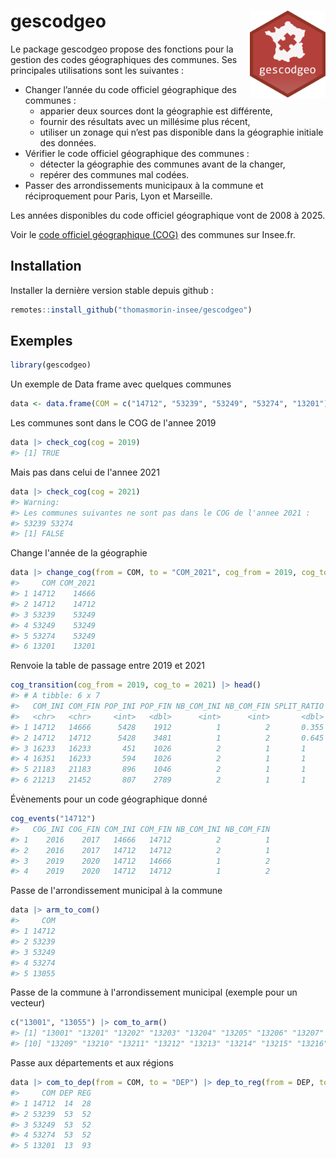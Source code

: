 # gescodgeo <img src="man/figures/logo.png" align="right" height="139" alt="gescodgeo icon" />

Le package gescodgeo propose des fonctions pour la gestion des codes
géographiques des communes. Ses principales utilisations sont les
suivantes :

- Changer l’année du code officiel géographique des communes :
  - apparier deux sources dont la géographie est différente,
  - fournir des résultats avec un millésime plus récent,
  - utiliser un zonage qui n’est pas disponible dans la géographie
    initiale des données.
- Vérifier le code officiel géographique des communes :
  - détecter la géographie des communes avant de la changer,
  - repérer des communes mal codées.
- Passer des arrondissements municipaux à la commune et réciproquement
  pour Paris, Lyon et Marseille.

Les années disponibles du code officiel géographique vont de 2008 à
2025.

Voir le [code officiel géographique (COG)](https://www.insee.fr/fr/information/2560452) 
des communes sur Insee.fr.


## Installation

Installer la dernière version stable depuis github :

``` r
remotes::install_github("thomasmorin-insee/gescodgeo")
```

## Exemples

``` r
library(gescodgeo)
```

Un exemple de Data frame avec quelques communes

``` r
data <- data.frame(COM = c("14712", "53239", "53249", "53274", "13201"))
```

Les communes sont dans le COG de l'annee 2019
``` r
data |> check_cog(cog = 2019) 
#> [1] TRUE
```

Mais pas dans celui de l'annee 2021
``` r
data |> check_cog(cog = 2021) 
#> Warning: 
#> Les communes suivantes ne sont pas dans le COG de l'annee 2021 : 
#> 53239 53274
#> [1] FALSE
```

Change l'année de la géographie
``` r
data |> change_cog(from = COM, to = "COM_2021", cog_from = 2019, cog_to = 2021)
#>     COM COM_2021
#> 1 14712    14666
#> 2 14712    14712
#> 3 53239    53249
#> 4 53249    53249
#> 5 53274    53249
#> 6 13201    13201
```

Renvoie la table de passage entre 2019 et 2021
``` r
cog_transition(cog_from = 2019, cog_to = 2021) |> head()
#> # A tibble: 6 x 7
#>   COM_INI COM_FIN POP_INI POP_FIN NB_COM_INI NB_COM_FIN SPLIT_RATIO
#>   <chr>   <chr>     <int>   <dbl>      <int>      <int>       <dbl>
#> 1 14712   14666      5428    1912          1          2       0.355
#> 2 14712   14712      5428    3481          1          2       0.645
#> 3 16233   16233       451    1026          2          1       1    
#> 4 16351   16233       594    1026          2          1       1    
#> 5 21183   21183       896    1046          2          1       1    
#> 6 21213   21452       807    2789          2          1       1
```

Évènements pour un code géographique donné
``` r
cog_events("14712")
#>   COG_INI COG_FIN COM_INI COM_FIN NB_COM_INI NB_COM_FIN
#> 1    2016    2017   14666   14712          2          1
#> 2    2016    2017   14712   14712          2          1
#> 3    2019    2020   14712   14666          1          2
#> 4    2019    2020   14712   14712          1          2
```

Passe de l'arrondissement municipal à la commune
``` r
data |> arm_to_com()
#>     COM
#> 1 14712
#> 2 53239
#> 3 53249
#> 4 53274
#> 5 13055
``` 

Passe de la commune à l'arrondissement municipal (exemple pour un vecteur)
``` r
c("13001", "13055") |> com_to_arm()
#> [1] "13001" "13201" "13202" "13203" "13204" "13205" "13206" "13207" "13208"
#> [10] "13209" "13210" "13211" "13212" "13213" "13214" "13215" "13216"
```

Passe aux départements et aux régions
``` r
data |> com_to_dep(from = COM, to = "DEP") |> dep_to_reg(from = DEP, to = "REG")
#>     COM DEP REG
#> 1 14712  14  28
#> 2 53239  53  52
#> 3 53249  53  52
#> 4 53274  53  52
#> 5 13201  13  93
```

